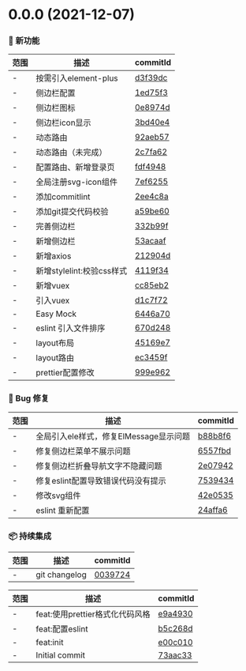 # 0.0.0 (2021-12-07)

### 🌟 新功能
范围|描述|commitId
--|--|--
 - | 按需引入element-plus | [d3f39dc](https://github.com/Calvin66/viti-vue3-admin/commit/d3f39dc)
 - | 侧边栏配置 | [1ed75f3](https://github.com/Calvin66/viti-vue3-admin/commit/1ed75f3)
 - | 侧边栏图标 | [0e8974d](https://github.com/Calvin66/viti-vue3-admin/commit/0e8974d)
 - | 侧边栏icon显示 | [3bd40e4](https://github.com/Calvin66/viti-vue3-admin/commit/3bd40e4)
 - | 动态路由 | [92aeb57](https://github.com/Calvin66/viti-vue3-admin/commit/92aeb57)
 - | 动态路由（未完成） | [2c7fa62](https://github.com/Calvin66/viti-vue3-admin/commit/2c7fa62)
 - | 配置路由、新增登录页 | [fdf4948](https://github.com/Calvin66/viti-vue3-admin/commit/fdf4948)
 - | 全局注册svg-icon组件 | [7ef6255](https://github.com/Calvin66/viti-vue3-admin/commit/7ef6255)
 - | 添加commitlint | [2ee4c8a](https://github.com/Calvin66/viti-vue3-admin/commit/2ee4c8a)
 - | 添加git提交代码校验 | [a59be60](https://github.com/Calvin66/viti-vue3-admin/commit/a59be60)
 - | 完善侧边栏 | [332b99f](https://github.com/Calvin66/viti-vue3-admin/commit/332b99f)
 - | 新增侧边栏 | [53acaaf](https://github.com/Calvin66/viti-vue3-admin/commit/53acaaf)
 - | 新增axios | [212904d](https://github.com/Calvin66/viti-vue3-admin/commit/212904d)
 - | 新增stylelint:校验css样式 | [4119f34](https://github.com/Calvin66/viti-vue3-admin/commit/4119f34)
 - | 新增vuex | [cc85eb2](https://github.com/Calvin66/viti-vue3-admin/commit/cc85eb2)
 - | 引入vuex | [d1c7f72](https://github.com/Calvin66/viti-vue3-admin/commit/d1c7f72)
 - | Easy Mock | [6446a70](https://github.com/Calvin66/viti-vue3-admin/commit/6446a70)
 - | eslint 引入文件排序 | [670d248](https://github.com/Calvin66/viti-vue3-admin/commit/670d248)
 - | layout布局 | [45169e7](https://github.com/Calvin66/viti-vue3-admin/commit/45169e7)
 - | layout路由 | [ec3459f](https://github.com/Calvin66/viti-vue3-admin/commit/ec3459f)
 - | prettier配置修改 | [999e962](https://github.com/Calvin66/viti-vue3-admin/commit/999e962)


### 🐛 Bug 修复
范围|描述|commitId
--|--|--
 - | 全局引入ele样式，修复ElMessage显示问题 | [b88b8f6](https://github.com/Calvin66/viti-vue3-admin/commit/b88b8f6)
 - | 修复侧边栏菜单不展示问题 | [6557fbd](https://github.com/Calvin66/viti-vue3-admin/commit/6557fbd)
 - | 修复侧边栏折叠导航文字不隐藏问题 | [2e07942](https://github.com/Calvin66/viti-vue3-admin/commit/2e07942)
 - | 修复eslint配置导致错误代码没有提示 | [7539434](https://github.com/Calvin66/viti-vue3-admin/commit/7539434)
 - | 修改svg组件 | [42e0535](https://github.com/Calvin66/viti-vue3-admin/commit/42e0535)
 - | eslint 重新配置 | [24affa6](https://github.com/Calvin66/viti-vue3-admin/commit/24affa6)


### 📦 持续集成
范围|描述|commitId
--|--|--
 - | git changelog | [0039724](https://github.com/Calvin66/viti-vue3-admin/commit/0039724)


范围|描述|commitId
--|--|--
 - | feat:使用prettier格式化代码风格 | [e9a4930](https://github.com/Calvin66/viti-vue3-admin/commit/e9a4930)
 - | feat:配置eslint | [b5c268d](https://github.com/Calvin66/viti-vue3-admin/commit/b5c268d)
 - | feat:init | [e00c010](https://github.com/Calvin66/viti-vue3-admin/commit/e00c010)
 - | Initial commit | [73aac33](https://github.com/Calvin66/viti-vue3-admin/commit/73aac33)

